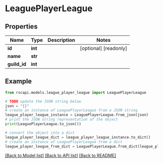 # LeaguePlayerLeague


## Properties

Name | Type | Description | Notes
------------ | ------------- | ------------- | -------------
**id** | **int** |  | [optional] [readonly] 
**name** | **str** |  | 
**guild_id** | **int** |  | 

## Example

```python
from rscapi.models.league_player_league import LeaguePlayerLeague

# TODO update the JSON string below
json = "{}"
# create an instance of LeaguePlayerLeague from a JSON string
league_player_league_instance = LeaguePlayerLeague.from_json(json)
# print the JSON string representation of the object
print(LeaguePlayerLeague.to_json())

# convert the object into a dict
league_player_league_dict = league_player_league_instance.to_dict()
# create an instance of LeaguePlayerLeague from a dict
league_player_league_from_dict = LeaguePlayerLeague.from_dict(league_player_league_dict)
```
[[Back to Model list]](../README.md#documentation-for-models) [[Back to API list]](../README.md#documentation-for-api-endpoints) [[Back to README]](../README.md)


